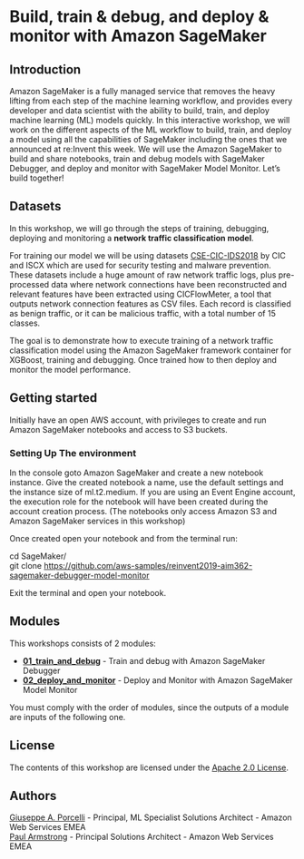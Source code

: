 
# Build, train & debug, and deploy & monitor with Amazon SageMaker

## Introduction

Amazon SageMaker is a fully managed service that removes the heavy lifting from each step of the machine learning workflow, and provides every developer and data scientist with the ability to build, train, and deploy machine learning (ML) models quickly. In this interactive workshop, we will work on the different aspects of the ML workflow to build, train, and deploy a model using all the capabilities of SageMaker including the ones that we announced at re:Invent this week. We will use the Amazon SageMaker to build and share notebooks, train and debug models with SageMaker Debugger, and deploy and monitor with SageMaker Model Monitor. Let’s build together!


## Datasets

In this workshop, we will go through the steps of training, debugging, deploying and monitoring a **network traffic classification model**.

For training our model we will be using datasets <a href="https://registry.opendata.aws/cse-cic-ids2018/">CSE-CIC-IDS2018</a> by CIC and ISCX which are used for security testing and malware prevention.
These datasets include a huge amount of raw network traffic logs, plus pre-processed data where network connections have been reconstructed and  relevant features have been extracted using CICFlowMeter, a tool that outputs network connection features as CSV files. Each record is classified as benign traffic, or it can be malicious traffic, with a total number of 15 classes.

The goal is to demonstrate how to execute training of a network traffic classification model using the Amazon SageMaker framework container for XGBoost, training and debugging. Once trained how to then deploy and monitor the model performance.


## Getting started

Initially have an open AWS account, with privileges to create and run Amazon SageMaker notebooks and access to S3 buckets.

### Setting Up The environment

In the console goto Amazon SageMaker and create a new notebook instance. 
Give the created notebook a name, use the default settings and the instance size of ml.t2.medium. If you are using an Event Engine account, the execution role for the notebook will have been created during the account creation process. (The notebooks only access Amazon S3 and Amazon SageMaker services in this workshop)

Once created open your notebook and from the terminal run:

cd SageMaker/ <br>
git clone https://github.com/aws-samples/reinvent2019-aim362-sagemaker-debugger-model-monitor  

Exit the terminal and open your notebook.

## Modules

This workshops consists of 2 modules:

- <a href="01_train_and_debug/">**01\_train\_and\_debug**</a> - Train and debug with Amazon SageMaker Debugger
- <a href="02_deploy_and_monitor/">**02\_deploy\_and\_monitor**</a> - Deploy and Monitor with Amazon SageMaker Model Monitor

You must comply with the order of modules, since the outputs of a module are inputs of the following one.


## License

The contents of this workshop are licensed under the [Apache 2.0 License](./LICENSE).

## Authors

[Giuseppe A. Porcelli](https://it.linkedin.com/in/giuporcelli) - Principal, ML Specialist Solutions Architect - Amazon Web Services EMEA<br />
[Paul Armstrong](https://www.linkedin.com/in/paul-armstrong-532bb41) - Principal Solutions Architect - Amazon Web Services EMEA
